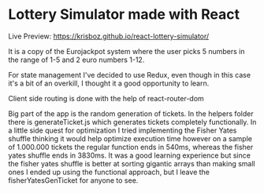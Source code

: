 # Lottery Simulator made with React

Live Preview: https://krisboz.github.io/react-lottery-simulator/

It is a copy of the Eurojackpot system where the user picks
5 numbers in the range of 1-5 and 2 euro numbers 1-12.

For state management I've decided to use Redux, even though in this case it's a bit of an overkill, I thought it a good opportunity to learn.

Client side routing is done with the help of react-router-dom

Big part of the app is the random generation of tickets. In the helpers folder there is generateTicket.js which generates tickets completely functionally. In a little side quest for optimization I tried implementing the Fisher Yates shuffle thinking it would help optimize execution time however on a sample of 1.000.000 tickets the regular function ends in 540ms, whereas the fisher yates shuffle ends in 3830ms. It was a good learning experience but since the fisher yates shuffle is better at sorting gigantic arrays than making small ones I ended up using the functional approach, but I leave the fisherYatesGenTicket for anyone to see.
